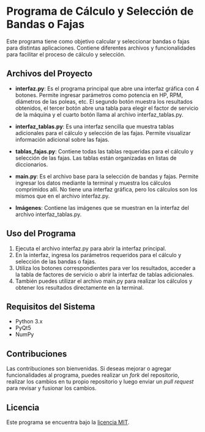 # Programa de Cálculo y Selección de Bandas o Fajas

Este programa tiene como objetivo calcular y seleccionar bandas o fajas para distintas aplicaciones. Contiene diferentes archivos y funcionalidades para facilitar el proceso de cálculo y selección.

## Archivos del Proyecto

- **interfaz.py**: Es el programa principal que abre una interfaz gráfica con 4 botones. Permite ingresar parámetros como potencia en HP, RPM, diámetros de las poleas, etc. El segundo botón muestra los resultados obtenidos, el tercer botón abre una tabla para elegir el factor de servicio de la máquina y el cuarto botón llama al archivo interfaz_tablas.py.

- **interfaz_tablas.py**: Es una interfaz sencilla que muestra tablas adicionales para el cálculo y selección de las fajas. Permite visualizar información adicional sobre las fajas.

- **tablas_fajas.py**: Contiene todas las tablas requeridas para el cálculo y selección de las fajas. Las tablas están organizadas en listas de diccionarios.

- **main.py**: Es el archivo base para la selección de bandas y fajas. Permite ingresar los datos mediante la terminal y muestra los cálculos comprimidos allí. No tiene una interfaz gráfica, pero los cálculos son los mismos que en el archivo interfaz.py.

- **Imágenes**: Contiene las imágenes que se muestran en la interfaz del archivo interfaz_tablas.py.

## Uso del Programa

1. Ejecuta el archivo interfaz.py para abrir la interfaz principal.
2. En la interfaz, ingresa los parámetros requeridos para el cálculo y selección de las bandas o fajas.
3. Utiliza los botones correspondientes para ver los resultados, acceder a la tabla de factores de servicio o abrir la interfaz de tablas adicionales.
4. También puedes utilizar el archivo main.py para realizar los cálculos y obtener los resultados directamente en la terminal.

## Requisitos del Sistema

- Python 3.x
- PyQt5
- NumPy

## Contribuciones

Las contribuciones son bienvenidas. Si deseas mejorar o agregar funcionalidades al programa, puedes realizar un *fork* del repositorio, realizar los cambios en tu propio repositorio y luego enviar un *pull request* para revisar y fusionar los cambios.

## Licencia

Este programa se encuentra bajo la [licencia MIT](LICENSE).
